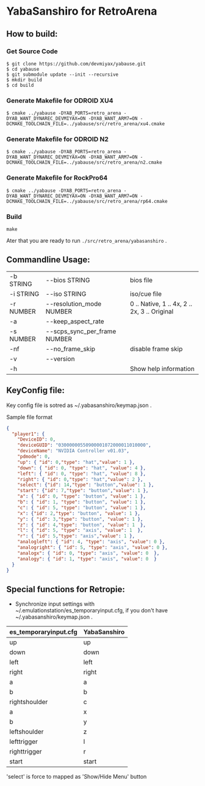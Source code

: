 # YabaSanshiro for RetroArena

## How to build:

### Get Source Code

```
$ git clone https://github.com/devmiyax/yabause.git
$ cd yabause
$ git submodule update --init --recursive
$ mkdir build
$ cd build
```

### Generate Makefile for ODROID XU4

```
$ cmake ../yabause -DYAB_PORTS=retro_arena -DYAB_WANT_DYNAREC_DEVMIYAX=ON -DYAB_WANT_ARM7=ON -DCMAKE_TOOLCHAIN_FILE=../yabause/src/retro_arena/xu4.cmake
```

### Generate Makefile for ODROID N2

```
$ cmake ../yabause -DYAB_PORTS=retro_arena -DYAB_WANT_DYNAREC_DEVMIYAX=ON -DYAB_WANT_ARM7=ON -DCMAKE_TOOLCHAIN_FILE=../yabause/src/retro_arena/n2.cmake
```

### Generate Makefile for RockPro64

```
$ cmake ../yabause -DYAB_PORTS=retro_arena -DYAB_WANT_DYNAREC_DEVMIYAX=ON -DYAB_WANT_ARM7=ON -DCMAKE_TOOLCHAIN_FILE=../yabause/src/retro_arena/rp64.cmake
```

### Build

```
make
```
Ater that you are ready to run ```./src/retro_arena/yabasanshiro``` .

## Commandline Usage:

|           |                               |                                              |
|-----------|-------------------------------|----------------------------------------------|
| -b STRING | --bios STRING                 | bios file                                    |
| -i STRING | --iso STRING                  | iso/cue file                                 |
| -r NUMBER | --resolution_mode NUMBER      | 0 .. Native, 1 .. 4x, 2 .. 2x, 3 .. Original |
| -a        | --keep_aspect_rate            | |
| -s NUMBER | --scps_sync_per_frame NUMBER  | |
| -nf        | --no_frame_skip              |  disable frame skip |
| -v        | --version                     | | 
| -h        |                               | Show help information |

## KeyConfig file:

Key config file is sotred as ~/.yabasanshiro/keymap.json .

Sample file format

```json
{
  "player1": {
    "DeviceID": 0,
    "deviceGUID": "03000000550900001072000011010000",
    "deviceName": "NVIDIA Controller v01.03",
    "pdmode": 0, 
    "up": { "id": 0,"type": "hat","value": 1 },    
    "down": { "id": 0, "type": "hat", "value": 4 },
    "left": { "id": 0, "type": "hat", "value": 8 },
    "right": { "id": 0,"type": "hat","value": 2 },
    "select": {"id": 14,"type": "button","value": 1 },
    "start": {"id": 7,"type": "button","value": 1 },
    "a": { "id": 0, "type": "button", "value": 1 },
    "b": { "id": 1, "type": "button", "value": 1 },
    "c": { "id": 5, "type": "button", "value": 1 },
    "x": {"id": 2,"type": "button", "value": 1 },
    "y": { "id": 3,"type": "button", "value": 1 },
    "z": { "id": 4,"type": "button", "value": 1  },
    "l": { "id": 5, "type": "axis", "value": 1  },
    "r": { "id": 5,"type": "axis","value": 1 },
    "analogleft": { "id": 4, "type": "axis", "value": 0 },
    "analogright": { "id": 5, "type": "axis", "value": 0 },
    "analogx": { "id": 0, "type": "axis", "value": 0  },
    "analogy": { "id": 1, "type": "axis", "value": 0  }
  }
}
```

## Special functions for Retropie:

* Synchronize input settings with ~/.emulationstation/es_temporaryinput.cfg, if you don't have ~/.yabasanshiro/keymap.json .

| es_temporaryinput.cfg | YabaSanshiro                  |
|-----------------------|-------------------------------|
| up                    | up |
| down                  | down |
| left                  | left |
| right                 | right |
| a                     | a |
| b                     | b |
| rightshoulder         | c |
| a                     | x |
| b                     | y |
| leftshoulder          | z |
| lefttrigger           | l |
| righttrigger          | r |
| start                 | start |

'select' is force to mapped as 'Show/Hide Menu' button
